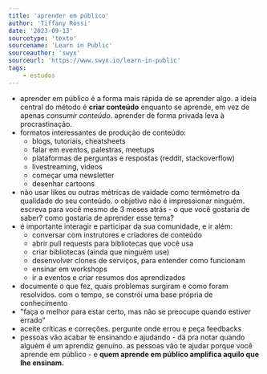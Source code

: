 ```yaml
---
title: 'aprender em público'
author: 'Tiffany Rossi'
date: '2023-09-13'
sourcetype: 'texto'
sourcename: 'Learn in Public'
sourceauthor: 'swyx'
sourceurl: 'https://www.swyx.io/learn-in-public'
tags:
    - estudos
---
```

- aprender em público é  a forma mais rápida de se aprender algo. a ideia central do método é **criar conteúdo** enquanto se aprende, em vez de apenas *consumir conteúdo*. aprender de forma privada leva à procrastinação.
- formatos interessantes de produção de conteúdo:
  - blogs, tutoriais, cheatsheets
  - falar em eventos, palestras, meetups
  - plataformas de perguntas e respostas (reddit, stackoverflow)
  - livestreaming, videos
  - começar uma newsletter
  - desenhar cartoons
- não usar likes ou outras métricas de vaidade como termômetro da qualidade do seu conteúdo. o objetivo não é impressionar ninguém. escreva para você mesmo de 3 meses atrás - o que você gostaria de saber? como gostaria de aprender esse tema? 
- é importante interagir e participar da sua comunidade, e ir além:
  - conversar com instrutores e criadores de conteúdo
  - abrir pull requests para bibliotecas que você usa
  - criar bibliotecas (ainda que ninguém use)
  - desenvolver clones de serviços, para entender como funcionam
  - ensinar em workshops
  - ir a eventos e criar resumos dos aprendizados
- documente o que fez, quais problemas surgiram e como foram resolvidos. com o tempo, se constrói uma base própria de conhecimento
- "faça o melhor para estar certo, mas não se preocupe quando estiver errado"
- aceite críticas e correções. pergunte onde errou e peça feedbacks
- pessoas vão acabar te ensinando e ajudando - dá pra notar quando alguém é um aprendiz genuíno. as pessoas vão te ajudar porque você aprende em público - e **quem aprende em público amplifica aquilo que lhe ensinam.**
